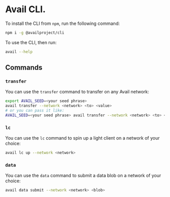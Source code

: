# Avail CLI.

To install the CLI from `npm`, run the following command:
```sh
npm i -g @availproject/cli
```

To use the CLI, then run:
```sh
avail --help
```

## Commands
### `transfer`
You can use the `transfer` command to transfer on any Avail network:
```sh
export AVAIL_SEED=<your seed phrase>
avail transfer --network <network> <to> <value>
# or you can pass it like:
AVAIL_SEED=<your seed phrase> avail transfer --network <network> <to> <value>
```

### `lc`
You can use the `lc` command to spin up a light client on a network of your choice:
```sh
avail lc up --network <network>
```

### `data`
You can use the `data` command to submit a data blob on a network of your choice:
```sh
avail data submit --network <network> <blob>
```
